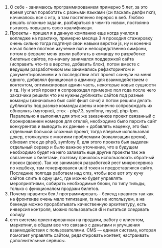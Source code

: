 1) О себе - занимаюсь программированием примерно 5 лет, за это время успел поработать с разными языками (си паскаль делфи пхп),  начиналось все с игр, а там постепенно перерос в веб. Люблю решать сложные задачи, разбираться в чем-то новом, постоянно пытаюсь повышать свою квалификаци.
2) Проекты - пришел я в данную компанию еще когда учился в колледже на практику, примерно месяца 3 я проходил стажировку очень сильно тогда подтянул свои навыки верстки js, ну и конечно начал более плотное изучение пхп и непосредственно симфони, потом в феврале меня взяли работать в команду по разработке билетных сайтов, по-началу занимался поддержкой сайта (исправить что-то в верстке, добавить блок), потом вместе с ведущим разработчиком мы занимались рефакторингом и документированием и в последствии этот проект скинули на меня одного, добавлял функционал в админку для взаимодействием с контентом, оптимизировал админ часть, некоторые новые сущности и тд. Ну и этой проект я сопровождал примерно пол года после чего заказчики решили что им нужны дубликаты сайтов под разные команды (изначально был сайт фишт сочи) а потом решили делать дубликаты под разные команды арены и конечно сопровождать их обновлять (муторно), стек - php7.3, symfony, mysql, php-fpm. Паралельно я выполнял для этих же заказчиков проект связанный с бронированием номеров для отелей, необходимо было парсить сайт конкурентов и выводить их данные + добавлять наценку, это был отдельный большой сложный проект, тогда впервые использовал докер, столкнулся с многими проблемами (локализации время), обновил стек до php8, symfony 6, для этого проекта был выделен отдельный сервер и было важное уточнение, что в будущем необходимо будет на него заливать еще другие проекты так же связанные с билетами, поэтому пришлось использовоать обратный прокси (докер). Так же занимался разработкой рест микросервиса по кешбеку, там генерировался uuid токен и предоставлялся сайту. Последние полгода работаем над cms, чтобы всю вот эту кучу сайтов слить в одну цмс, где можно будет управлять мероприятиями, собирать необходимые блоки, по типу тильды, только с функционалом продажи билетов.
3) Почему нравится бек / программировать - бекенд нравится так как на фронтенде очень мало типизации, ts мы не используем, а на бекенде можно прорабатывать качественную архитектуру,  есть инверсия контроля, можно пользоваться di и пытаться следовать солиду
4) crm система ориентированная на продажи, работу с клиентом, маркетинг, в общем все что связано с деньгами и улучшения взаимодействия с пользователями. CMS — единая система, которая помогает управлять сайтом, редактировать контент, настраивать дополнительные сервисы.